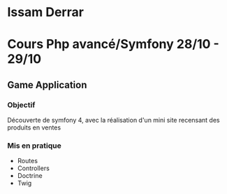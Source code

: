 Issam Derrar
===

# Cours Php avancé/Symfony 28/10 - 29/10

## Game Application

### Objectif

Découverte de symfony 4, avec la réalisation d'un mini site recensant des produits en ventes

### Mis en pratique 

- Routes
- Controllers
- Doctrine
- Twig






